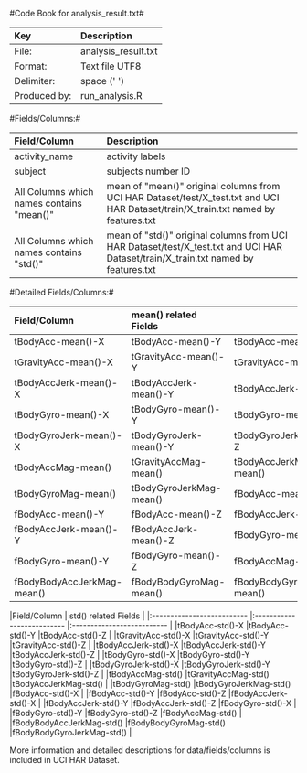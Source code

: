#Code Book for analysis_result.txt#

|Key          |Description         |
|:----------- |:------------------ |     
|File:        |analysis_result.txt |
|Format:      |Text file UTF8      |
|Delimiter:   |space (' ')         |
|Produced by: |run_analysis.R      |


#Fields/Columns:#

|Field/Column    |Description                   |
|:-------------- |:-----------------------------|
|activity_name   | activity labels              |
|subject         | subjects number ID           |
|All Columns which names contains "mean()" | mean of "mean()" original columns from UCI HAR Dataset/test/X_test.txt and UCI HAR Dataset/train/X_train.txt named by features.txt|
|All Columns which names contains "std()"  | mean of "std()" original columns from UCI HAR Dataset/test/X_test.txt and UCI HAR Dataset/train/X_train.txt named by features.txt|

#Detailed Fields/Columns:#

|Field/Column  | mean() related Fields                                    ||
|:-------------------------- |:-------------------------- |:-------------------------- |
|tBodyAcc-mean()-X           |tBodyAcc-mean()-Y           |tBodyAcc-mean()-Z           |
|tGravityAcc-mean()-X        |tGravityAcc-mean()-Y        |tGravityAcc-mean()-Z       | 
|tBodyAccJerk-mean()-X       |tBodyAccJerk-mean()-Y       |tBodyAccJerk-mean()-Z|
|tBodyGyro-mean()-X          |tBodyGyro-mean()-Y          |tBodyGyro-mean()-Z    |      
|tBodyGyroJerk-mean()-X      |tBodyGyroJerk-mean()-Y      |tBodyGyroJerk-mean()-Z      |
|tBodyAccMag-mean()          |tGravityAccMag-mean()       |tBodyAccJerkMag-mean()      |
|tBodyGyroMag-mean()         |tBodyGyroJerkMag-mean()     |fBodyAcc-mean()-X           |
|fBodyAcc-mean()-Y           |fBodyAcc-mean()-Z           |fBodyAccJerk-mean()-X       |
|fBodyAccJerk-mean()-Y       |fBodyAccJerk-mean()-Z       |fBodyGyro-mean()-X          |
|fBodyGyro-mean()-Y          |fBodyGyro-mean()-Z          |fBodyAccMag-mean()          |
|fBodyBodyAccJerkMag-mean()  |fBodyBodyGyroMag-mean()     |fBodyBodyGyroJerkMag-mean() |

|Field/Column  | std() related Fields                                    |
|:-------------------------- |:-------------------------- |:-------------------------- |
|tBodyAcc-std()-X            |tBodyAcc-std()-Y            |tBodyAcc-std()-Z            |
|tGravityAcc-std()-X         |tGravityAcc-std()-Y         |tGravityAcc-std()-Z         |
|tBodyAccJerk-std()-X        |tBodyAccJerk-std()-Y        |tBodyAccJerk-std()-Z        |
|tBodyGyro-std()-X           |tBodyGyro-std()-Y           |tBodyGyro-std()-Z           |
|tBodyGyroJerk-std()-X       |tBodyGyroJerk-std()-Y       |tBodyGyroJerk-std()-Z       |
|tBodyAccMag-std()           |tGravityAccMag-std()        |tBodyAccJerkMag-std()       |
|tBodyGyroMag-std()          |tBodyGyroJerkMag-std()      |fBodyAcc-std()-X            |
|fBodyAcc-std()-Y            |fBodyAcc-std()-Z            |fBodyAccJerk-std()-X        |
|fBodyAccJerk-std()-Y        |fBodyAccJerk-std()-Z        |fBodyGyro-std()-X           |
|fBodyGyro-std()-Y           |fBodyGyro-std()-Z           |fBodyAccMag-std()           |
|fBodyBodyAccJerkMag-std()   |fBodyBodyGyroMag-std()      |fBodyBodyGyroJerkMag-std() |
 
 More information and detailed descriptions for data/fields/columns is included in UCI HAR Dataset.
 